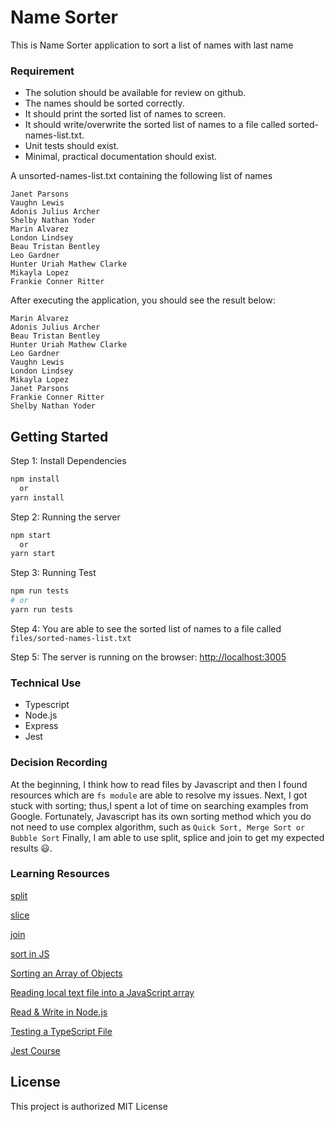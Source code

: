 # Name Sorter

This is Name Sorter application to sort a list of names with last name

### Requirement

- The solution should be available for review on github.
- The names should be sorted correctly.
- It should print the sorted list of names to screen.
- It should write/overwrite the sorted list of names to a file called sorted-names-list.txt.
- Unit tests should exist.
- Minimal, practical documentation should exist.

A unsorted-names-list.txt containing the following list of names

```
Janet Parsons
Vaughn Lewis
Adonis Julius Archer
Shelby Nathan Yoder
Marin Alvarez
London Lindsey
Beau Tristan Bentley
Leo Gardner
Hunter Uriah Mathew Clarke
Mikayla Lopez
Frankie Conner Ritter
```

After executing the application, you should see the result below:

```
Marin Alvarez
Adonis Julius Archer
Beau Tristan Bentley
Hunter Uriah Mathew Clarke
Leo Gardner
Vaughn Lewis
London Lindsey
Mikayla Lopez
Janet Parsons
Frankie Conner Ritter
Shelby Nathan Yoder
```

## Getting Started

Step 1: Install Dependencies

```bash
npm install
  or
yarn install
 ```

Step 2: Running the server

```bash
npm start
  or
yarn start
 ```

Step 3: Running Test

```bash
npm run tests
# or
yarn run tests
```

Step 4: You are able to see the sorted list of names to a file called ``files/sorted-names-list.txt``

Step 5: The server is running on the browser: [http://localhost:3005](http://localhost:3005)

### Technical Use

 - Typescript
 - Node.js
 - Express
 - Jest

### Decision Recording

At the beginning, I think how to read files by Javascript and then I found resources which are ``fs module`` are able to
resolve my issues. Next, I got stuck with sorting; thus,I spent a lot of time on searching examples from Google. Fortunately, Javascript has its own sorting method which you do not need to use complex algorithm, such as ```Quick Sort, Merge Sort or Bubble Sort``` 
Finally, I am able to use split, splice and join to get my expected results 😃. 

### Learning Resources

[split](https://developer.mozilla.org/en-US/docs/Web/JavaScript/Reference/Global_Objects/String/split)

[slice](https://developer.mozilla.org/en-US/docs/Web/JavaScript/Reference/Global_Objects/Array/slice)

[join](https://developer.mozilla.org/en-US/docs/Web/JavaScript/Reference/Global_Objects/Array/join)

[sort in JS](https://www.youtube.com/watch?v=MWD-iKzR2c8)

[Sorting an Array of Objects](https://www.youtube.com/watch?v=0d76_2sksWY)

[Reading local text file into a JavaScript array](https://stackoverflow.com/questions/34857458/reading-local-text-file-into-a-javascript-array)

[Read & Write in Node.js](https://www.youtube.com/watch?v=U57kU311-nE)

[Testing a TypeScript File](https://www.youtube.com/watch?v=SRVH0Mcakj0)

[Jest Course](https://www.youtube.com/watch?v=7r4xVDI2vho)

## License

This project is authorized MIT License

